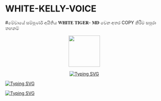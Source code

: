 # WHITE-KELLY-VOICE



#මේවායේ සම්පූර්ණ අයිතිය 𝐖𝐇𝐈𝐓𝐄 𝐓𝐈𝐆𝐄𝐑- 𝐌𝐃 වෙන අතර COPY කිරිම සපුරා තහනම්



<p align="center">
<img src="https://user-images.githubusercontent.com/74038190/216649417-9acc58df-9186-4132-ad43-819a57babb67.gif" width="100">
   </p>
 <p align="center">
  <a href="https://git.io/typing-svg"><img src="https://readme-typing-svg.demolab.com?font=Caveat&size=25&pause=1000&color=FF0000&center=true&vCenter=true&random=false&width=480&height=60&lines=%E2%9A%98+Inspiring+the+intelligence.+Connecting+you+digitally.+%F0%9F%90%9D" alt="Typing SVG" /></a>
  </p>


<div align="left">
<a href="https://git.io/typing-svg"><img src="https://readme-typing-svg.demolab.com?font=Rubik+Dirt&size=65&pause=1000&color=F72C3F&background=FF20A500&center=true&vCenter=true&width=1000&height=150&lines= SHAGEEE;New+Beginning+Developer;SHAGEE+MD" alt="Typing SVG" /></a>   
</p> 


<div align="left">
<a href="https://git.io/typing-svg"><img src="https://readme-typing-svg.demolab.com?font=Rubik+Dirt&size=65&pause=1000&color=F72C3F&background=FF20A500&center=true&vCenter=true&width=1000&height=150&lines= SHAGEE+MD;New+Voice+Helper;SADHANI" alt="Typing SVG" /></a>   
</p> 
